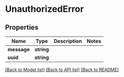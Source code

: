# UnauthorizedError

## Properties
Name | Type | Description | Notes
------------ | ------------- | ------------- | -------------
**message** | **string** |  | 
**uuid** | **string** |  | 

[[Back to Model list]](../../README.md#documentation-for-models) [[Back to API list]](../../README.md#documentation-for-api-endpoints) [[Back to README]](../../README.md)


